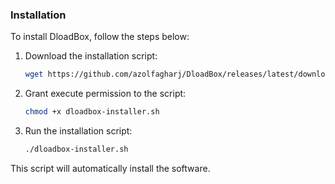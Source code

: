 
### Installation

To install DloadBox, follow the steps below:

1. Download the installation script:
   ```bash
   wget https://github.com/azolfagharj/DloadBox/releases/latest/download/dloadbox-installer.sh
   ```

2. Grant execute permission to the script:
   ```bash
   chmod +x dloadbox-installer.sh
   ```

3. Run the installation script:
   ```bash
   ./dloadbox-installer.sh
   ```

This script will automatically install the software.
